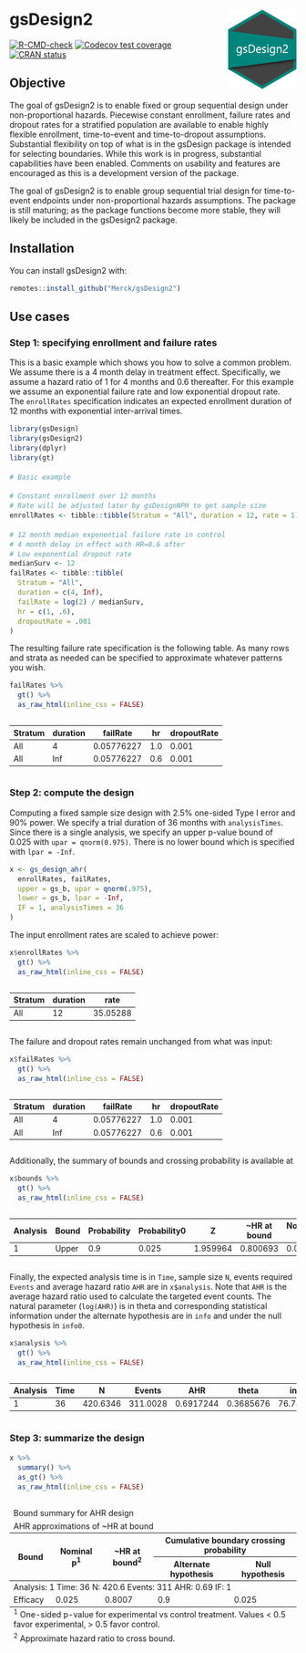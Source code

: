# gsDesign2 <img src="man/figures/logo.png" align="right" width="120" />

<!-- badges: start -->

[![R-CMD-check](https://github.com/Merck/gsDesign2/actions/workflows/R-CMD-check.yaml/badge.svg)](https://github.com/Merck/gsDesign2/actions/workflows/R-CMD-check.yaml)
[![Codecov test coverage](https://codecov.io/gh/Merck/gsDesign2/branch/main/graph/badge.svg)](https://app.codecov.io/gh/Merck/gsDesign2?branch=main)
[![CRAN
status](https://www.r-pkg.org/badges/version/gsDesign2)](https://CRAN.R-project.org/package=gsDesign2)
<!-- badges: end -->

## Objective

The goal of gsDesign2 is to enable fixed or group sequential design
under non-proportional hazards. Piecewise constant enrollment, failure
rates and dropout rates for a stratified population are available to
enable highly flexible enrollment, time-to-event and time-to-dropout
assumptions. Substantial flexibility on top of what is in the gsDesign
package is intended for selecting boundaries. While this work is in
progress, substantial capabilities have been enabled. Comments on
usability and features are encouraged as this is a development version
of the package.

The goal of gsDesign2 is to enable group sequential trial design for
time-to-event endpoints under non-proportional hazards assumptions. The
package is still maturing; as the package functions become more stable,
they will likely be included in the gsDesign2 package.

## Installation

You can install gsDesign2 with:

``` r
remotes::install_github("Merck/gsDesign2")
```

## Use cases

### Step 1: specifying enrollment and failure rates

This is a basic example which shows you how to solve a common problem.
We assume there is a 4 month delay in treatment effect. Specifically, we
assume a hazard ratio of 1 for 4 months and 0.6 thereafter. For this
example we assume an exponential failure rate and low exponential
dropout rate. The `enrollRates` specification indicates an expected
enrollment duration of 12 months with exponential inter-arrival times.

``` r
library(gsDesign)
library(gsDesign2)
library(dplyr)
library(gt)

# Basic example

# Constant enrollment over 12 months
# Rate will be adjusted later by gsDesignNPH to get sample size
enrollRates <- tibble::tibble(Stratum = "All", duration = 12, rate = 1)

# 12 month median exponential failure rate in control
# 4 month delay in effect with HR=0.6 after
# Low exponential dropout rate
medianSurv <- 12
failRates <- tibble::tibble(
  Stratum = "All",
  duration = c(4, Inf),
  failRate = log(2) / medianSurv,
  hr = c(1, .6),
  dropoutRate = .001
)
```

The resulting failure rate specification is the following table. As many
rows and strata as needed can be specified to approximate whatever
patterns you wish.

``` r
failRates %>%
  gt() %>%
  as_raw_html(inline_css = FALSE)
```

<div id="rukhwqbnsm" style="overflow-x:auto;overflow-y:auto;width:auto;height:auto;">
  
  <table class="gt_table">
  
  <thead class="gt_col_headings">
    <tr>
      <th class="gt_col_heading gt_columns_bottom_border gt_left" rowspan="1" colspan="1" scope="col">Stratum</th>
      <th class="gt_col_heading gt_columns_bottom_border gt_right" rowspan="1" colspan="1" scope="col">duration</th>
      <th class="gt_col_heading gt_columns_bottom_border gt_right" rowspan="1" colspan="1" scope="col">failRate</th>
      <th class="gt_col_heading gt_columns_bottom_border gt_right" rowspan="1" colspan="1" scope="col">hr</th>
      <th class="gt_col_heading gt_columns_bottom_border gt_right" rowspan="1" colspan="1" scope="col">dropoutRate</th>
    </tr>
  </thead>
  <tbody class="gt_table_body">
    <tr><td class="gt_row gt_left">All</td>
<td class="gt_row gt_right">4</td>
<td class="gt_row gt_right">0.05776227</td>
<td class="gt_row gt_right">1.0</td>
<td class="gt_row gt_right">0.001</td></tr>
    <tr><td class="gt_row gt_left">All</td>
<td class="gt_row gt_right">Inf</td>
<td class="gt_row gt_right">0.05776227</td>
<td class="gt_row gt_right">0.6</td>
<td class="gt_row gt_right">0.001</td></tr>
  </tbody>
  
  
</table>
</div>

### Step 2: compute the design

Computing a fixed sample size design with 2.5% one-sided Type I error
and 90% power. We specify a trial duration of 36 months with
`analysisTimes`. Since there is a single analysis, we specify an upper
p-value bound of 0.025 with `upar = qnorm(0.975)`. There is no lower
bound which is specified with `lpar = -Inf`.

``` r
x <- gs_design_ahr(
  enrollRates, failRates,
  upper = gs_b, upar = qnorm(.975),
  lower = gs_b, lpar = -Inf,
  IF = 1, analysisTimes = 36
)
```

The input enrollment rates are scaled to achieve power:

``` r
x$enrollRates %>%
  gt() %>%
  as_raw_html(inline_css = FALSE)
```

<div id="yjtuqvrhny" style="overflow-x:auto;overflow-y:auto;width:auto;height:auto;">
  
  <table class="gt_table">
  
  <thead class="gt_col_headings">
    <tr>
      <th class="gt_col_heading gt_columns_bottom_border gt_left" rowspan="1" colspan="1" scope="col">Stratum</th>
      <th class="gt_col_heading gt_columns_bottom_border gt_right" rowspan="1" colspan="1" scope="col">duration</th>
      <th class="gt_col_heading gt_columns_bottom_border gt_right" rowspan="1" colspan="1" scope="col">rate</th>
    </tr>
  </thead>
  <tbody class="gt_table_body">
    <tr><td class="gt_row gt_left">All</td>
<td class="gt_row gt_right">12</td>
<td class="gt_row gt_right">35.05288</td></tr>
  </tbody>
  
  
</table>
</div>

The failure and dropout rates remain unchanged from what was input:

``` r
x$failRates %>%
  gt() %>%
  as_raw_html(inline_css = FALSE)
```

<div id="lsubyqwkcb" style="overflow-x:auto;overflow-y:auto;width:auto;height:auto;">
  
  <table class="gt_table">
  
  <thead class="gt_col_headings">
    <tr>
      <th class="gt_col_heading gt_columns_bottom_border gt_left" rowspan="1" colspan="1" scope="col">Stratum</th>
      <th class="gt_col_heading gt_columns_bottom_border gt_right" rowspan="1" colspan="1" scope="col">duration</th>
      <th class="gt_col_heading gt_columns_bottom_border gt_right" rowspan="1" colspan="1" scope="col">failRate</th>
      <th class="gt_col_heading gt_columns_bottom_border gt_right" rowspan="1" colspan="1" scope="col">hr</th>
      <th class="gt_col_heading gt_columns_bottom_border gt_right" rowspan="1" colspan="1" scope="col">dropoutRate</th>
    </tr>
  </thead>
  <tbody class="gt_table_body">
    <tr><td class="gt_row gt_left">All</td>
<td class="gt_row gt_right">4</td>
<td class="gt_row gt_right">0.05776227</td>
<td class="gt_row gt_right">1.0</td>
<td class="gt_row gt_right">0.001</td></tr>
    <tr><td class="gt_row gt_left">All</td>
<td class="gt_row gt_right">Inf</td>
<td class="gt_row gt_right">0.05776227</td>
<td class="gt_row gt_right">0.6</td>
<td class="gt_row gt_right">0.001</td></tr>
  </tbody>
  
  
</table>
</div>

Additionally, the summary of bounds and crossing probability is
available at

``` r
x$bounds %>%
  gt() %>%
  as_raw_html(inline_css = FALSE)
```

<div id="xxbcmivtvt" style="overflow-x:auto;overflow-y:auto;width:auto;height:auto;">
  
  <table class="gt_table">
  
  <thead class="gt_col_headings">
    <tr>
      <th class="gt_col_heading gt_columns_bottom_border gt_right" rowspan="1" colspan="1" scope="col">Analysis</th>
      <th class="gt_col_heading gt_columns_bottom_border gt_left" rowspan="1" colspan="1" scope="col">Bound</th>
      <th class="gt_col_heading gt_columns_bottom_border gt_right" rowspan="1" colspan="1" scope="col">Probability</th>
      <th class="gt_col_heading gt_columns_bottom_border gt_right" rowspan="1" colspan="1" scope="col">Probability0</th>
      <th class="gt_col_heading gt_columns_bottom_border gt_right" rowspan="1" colspan="1" scope="col">Z</th>
      <th class="gt_col_heading gt_columns_bottom_border gt_right" rowspan="1" colspan="1" scope="col">~HR at bound</th>
      <th class="gt_col_heading gt_columns_bottom_border gt_right" rowspan="1" colspan="1" scope="col">Nominal p</th>
    </tr>
  </thead>
  <tbody class="gt_table_body">
    <tr><td class="gt_row gt_right">1</td>
<td class="gt_row gt_left">Upper</td>
<td class="gt_row gt_right">0.9</td>
<td class="gt_row gt_right">0.025</td>
<td class="gt_row gt_right">1.959964</td>
<td class="gt_row gt_right">0.800693</td>
<td class="gt_row gt_right">0.025</td></tr>
  </tbody>
  
  
</table>
</div>

Finally, the expected analysis time is in `Time`, sample size `N`,
events required `Events` and average hazard ratio `AHR` are in
`x$analysis`. Note that `AHR` is the average hazard ratio used to
calculate the targeted event counts. The natural parameter (`log(AHR)`)
is in theta and corresponding statistical information under the
alternate hypothesis are in `info` and under the null hypothesis in
`info0`.

``` r
x$analysis %>%
  gt() %>%
  as_raw_html(inline_css = FALSE)
```

<div id="kxchevjpcx" style="overflow-x:auto;overflow-y:auto;width:auto;height:auto;">
  
  <table class="gt_table">
  
  <thead class="gt_col_headings">
    <tr>
      <th class="gt_col_heading gt_columns_bottom_border gt_right" rowspan="1" colspan="1" scope="col">Analysis</th>
      <th class="gt_col_heading gt_columns_bottom_border gt_right" rowspan="1" colspan="1" scope="col">Time</th>
      <th class="gt_col_heading gt_columns_bottom_border gt_right" rowspan="1" colspan="1" scope="col">N</th>
      <th class="gt_col_heading gt_columns_bottom_border gt_right" rowspan="1" colspan="1" scope="col">Events</th>
      <th class="gt_col_heading gt_columns_bottom_border gt_right" rowspan="1" colspan="1" scope="col">AHR</th>
      <th class="gt_col_heading gt_columns_bottom_border gt_right" rowspan="1" colspan="1" scope="col">theta</th>
      <th class="gt_col_heading gt_columns_bottom_border gt_right" rowspan="1" colspan="1" scope="col">info</th>
      <th class="gt_col_heading gt_columns_bottom_border gt_right" rowspan="1" colspan="1" scope="col">info0</th>
      <th class="gt_col_heading gt_columns_bottom_border gt_right" rowspan="1" colspan="1" scope="col">IF</th>
    </tr>
  </thead>
  <tbody class="gt_table_body">
    <tr><td class="gt_row gt_right">1</td>
<td class="gt_row gt_right">36</td>
<td class="gt_row gt_right">420.6346</td>
<td class="gt_row gt_right">311.0028</td>
<td class="gt_row gt_right">0.6917244</td>
<td class="gt_row gt_right">0.3685676</td>
<td class="gt_row gt_right">76.74383</td>
<td class="gt_row gt_right">77.75069</td>
<td class="gt_row gt_right">1</td></tr>
  </tbody>
  
  
</table>
</div>

### Step 3: summarize the design

``` r
x %>%
  summary() %>%
  as_gt() %>%
  as_raw_html(inline_css = FALSE)
```

<div id="qdcrjlcmwp" style="overflow-x:auto;overflow-y:auto;width:auto;height:auto;">
  
  <table class="gt_table">
  <thead class="gt_header">
    <tr>
      <td colspan="5" class="gt_heading gt_title gt_font_normal" style>Bound summary for AHR design</td>
    </tr>
    <tr>
      <td colspan="5" class="gt_heading gt_subtitle gt_font_normal gt_bottom_border" style>AHR approximations of ~HR at bound</td>
    </tr>
  </thead>
  <thead class="gt_col_headings">
    <tr>
      <th class="gt_col_heading gt_columns_bottom_border gt_left" rowspan="2" colspan="1" scope="col">Bound</th>
      <th class="gt_col_heading gt_columns_bottom_border gt_right" rowspan="2" colspan="1" scope="col">Nominal p<sup class="gt_footnote_marks">1</sup></th>
      <th class="gt_col_heading gt_columns_bottom_border gt_right" rowspan="2" colspan="1" scope="col">~HR at bound<sup class="gt_footnote_marks">2</sup></th>
      <th class="gt_center gt_columns_top_border gt_column_spanner_outer" rowspan="1" colspan="2" scope="colgroup">
        <span class="gt_column_spanner">Cumulative boundary crossing probability</span>
      </th>
    </tr>
    <tr>
      <th class="gt_col_heading gt_columns_bottom_border gt_right" rowspan="1" colspan="1" scope="col">Alternate hypothesis</th>
      <th class="gt_col_heading gt_columns_bottom_border gt_right" rowspan="1" colspan="1" scope="col">Null hypothesis</th>
    </tr>
  </thead>
  <tbody class="gt_table_body">
    <tr class="gt_group_heading_row">
      <td colspan="5" class="gt_group_heading">Analysis: 1 Time: 36 N: 420.6 Events: 311 AHR: 0.69 IF: 1</td>
    </tr>
    <tr class="gt_row_group_first"><td class="gt_row gt_left">Efficacy</td>
<td class="gt_row gt_right">0.025</td>
<td class="gt_row gt_right">0.8007</td>
<td class="gt_row gt_right">0.9</td>
<td class="gt_row gt_right">0.025</td></tr>
  </tbody>
  
  <tfoot class="gt_footnotes">
    <tr>
      <td class="gt_footnote" colspan="5"><sup class="gt_footnote_marks">1</sup> One-sided p-value for experimental vs control treatment. Values &lt; 0.5 favor experimental, &gt; 0.5 favor control.</td>
    </tr>
    <tr>
      <td class="gt_footnote" colspan="5"><sup class="gt_footnote_marks">2</sup> Approximate hazard ratio to cross bound.</td>
    </tr>
  </tfoot>
</table>
</div>
